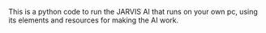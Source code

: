 This is a python code to run the JARVIS AI that runs on your own pc, using its elements and resources for making the AI work.
